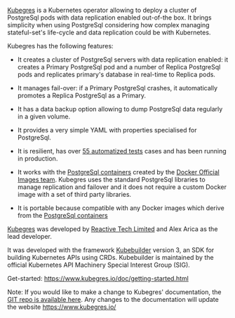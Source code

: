 
[Kubegres](https://www.kubegres.io/) is a Kubernetes operator allowing to deploy a cluster of PostgreSql pods with data 
replication enabled out-of-the box. It brings simplicity when using PostgreSql considering how complex managing 
stateful-set's life-cycle and data replication could be with Kubernetes.

Kubegres has the following features:

* It creates a cluster of PostgreSql servers with data replication enabled: it creates a Primary PostgreSql pod and a 
  number of Replica PostgreSql pods and replicates primary's database in real-time to Replica pods.

* It manages fail-over: if a Primary PostgreSql crashes, it automatically promotes a Replica PostgreSql as a Primary.

* It has a data backup option allowing to dump PostgreSql data regularly in a given volume.

* It provides a very simple YAML with properties specialised for PostgreSql.

* It is resilient, has over [55 automatized tests](https://github.com/reactive-tech/kubegres/tree/main/test) cases and 
  has been running in production.

* It works with the [PostgreSql containers](https://hub.docker.com/_/postgres) created by the [Docker Official Images team](https://docs.docker.com/docker-hub/official_images/). Kubegres uses the standard PostgreSql libraries to manage replication and failover and it does not require a custom Docker image with a set of third party libraries.

* It is portable because compatible with any Docker images which derive from the [PostgreSql containers](https://hub.docker.com/_/postgres)

[Kubegres](https://www.kubegres.io/) was developed by [Reactive Tech Limited](https://www.reactive-tech.io/)  and Alex 
Arica as the lead developer.

It was developed with the framework [Kubebuilder](https://book.kubebuilder.io/) version 3, an SDK for building Kubernetes 
APIs using CRDs. Kubebuilder is maintained by the official Kubernetes API Machinery Special Interest Group (SIG).

Get-started:
https://www.kubegres.io/doc/getting-started.html

Note: If you  would like to make a change to Kubegres' documentation, the [GIT repo is available here](https://github.com/reactive-tech/kubegres-website). 
Any changes to the documentation will update the website https://www.kubegres.io/
